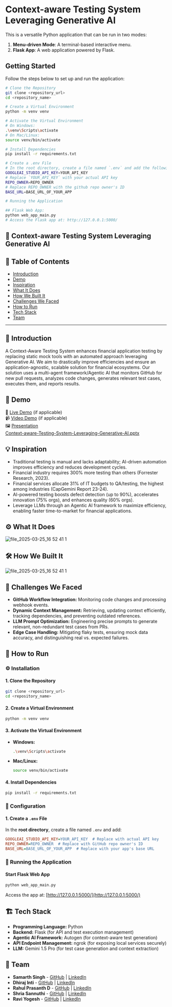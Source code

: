 # Context-aware Testing System Leveraging Generative AI

This is a versatile Python application that can be run in two modes:
1. **Menu-driven Mode**: A terminal-based interactive menu.
2. **Flask App**: A web application powered by Flask.

## Getting Started

Follow the steps below to set up and run the application:

```bash
# Clone the Repository
git clone <repository_url>
cd <repository_name>

# Create a Virtual Environment
python -m venv venv

# Activate the Virtual Environment
# On Windows:
.\venv\Scripts\activate
# On Mac/Linux:
source venv/bin/activate

# Install Dependencies
pip install -r requirements.txt

# Create a .env File
# In the root directory, create a file named `.env` and add the following:
GOOGLEAI_STUDIO_API_KEY=YOUR_API_KEY
# Replace `YOUR_API_KEY` with your actual API key
REPO_OWNER=REPO_OWNER
# Replace REPO_OWNER with the github repo owner's ID
BASE_URL=BASE_URL_OF_YOUR_APP

# Running the Application

## Flask Web App:
python web_app_main.py
# Access the Flask app at: http://127.0.0.1:5000/
```


## 🚀 Context-aware Testing System Leveraging Generative AI

## 📌 Table of Contents
- [Introduction](#introduction)
- [Demo](#demo)
- [Inspiration](#inspiration)
- [What It Does](#what-it-does)
- [How We Built It](#how-we-built-it)
- [Challenges We Faced](#challenges-we-faced)
- [How to Run](#how-to-run)
- [Tech Stack](#tech-stack)
- [Team](#team)

---

## 🎯 Introduction
A Context-Aware Testing System enhances financial application testing by replacing static mock tools with an automated approach leveraging Generative AI. We aim to drastically improve efficiencies and ensure an application-agnostic, scalable solution for financial ecosystems. Our solution uses a multi-agent framework/Agentic AI that monitors GitHub for new pull requests, analyzes code changes, generates relevant test cases, executes them, and reports results. 

## 🎥 Demo
🔗 [Live Demo](#) (if applicable)  
📹 [Video Demo](#) (if applicable) <br/>
🖼️ [Presentation](#) <br/>
[Context-aware-Testing-System-Leveraging-Generative-AI.pptx](https://github.com/user-attachments/files/19468477/Context-aware-Testing-System-Leveraging-Generative-AI.pptx)



## 💡 Inspiration
- Traditional testing is manual and lacks adaptability; AI-driven automation improves efficiency and reduces development cycles.
- Financial industry requires 300% more testing than others (Forrester Research, 2023).
- Financial services allocate 31% of IT budgets to QA/testing, the highest among industries (CapGemini Report 23-24).
- AI-powered testing boosts defect detection (up to 90%), accelerates innovation (75% orgs), and enhances quality (60% orgs).
- Leverage LLMs through an Agentic AI framework to maximize efficiency, enabling faster time-to-market for financial applications.


## ⚙️ What It Does
![file_2025-03-25_16 52 41 1](https://github.com/user-attachments/assets/178900d9-2866-4b16-bb64-e8704aee4b71)


## 🛠️ How We Built It
![file_2025-03-25_16 52 41 1](https://github.com/user-attachments/assets/abae209d-ba54-4da0-9bb6-6126ee722c6c)


## 🚧 Challenges We Faced
- **GitHub Workflow Integration:** Monitoring code changes and processing webhook events.
- **Dynamic Context Management:** Retrieving, updating context efficiently, tracking dependencies, and preventing outdated references.
- **LLM Prompt Optimization:** Engineering precise prompts to generate relevant, non-redundant test cases from PRs.
- **Edge Case Handling:** Mitigating flaky tests, ensuring mock data accuracy, and distinguishing real vs. expected failures.


## 🏃 How to Run
### ⚙️ Installation  

#### **1. Clone the Repository**  
```bash
git clone <repository_url>
cd <repository_name>
```  

#### **2. Create a Virtual Environment**  
```bash
python -m venv venv
```  

#### **3. Activate the Virtual Environment**  
- **Windows:**  
  ```bash
  .\venv\Scripts\activate
  ```  
- **Mac/Linux:**  
  ```bash
  source venv/bin/activate
  ```  

#### **4. Install Dependencies**  
```bash
pip install -r requirements.txt
```  



### 🔧 Configuration  

#### **1. Create a `.env` File**  
In the **root directory**, create a file named `.env` and add:  
```ini
GOOGLEAI_STUDIO_API_KEY=YOUR_API_KEY  # Replace with actual API key  
REPO_OWNER=REPO_OWNER  # Replace with GitHub repo owner's ID  
BASE_URL=BASE_URL_OF_YOUR_APP  # Replace with your app's base URL  
```  



### 🚀 Running the Application  

#### **Start Flask Web App**  
```bash
python web_app_main.py
```  
Access the app at: [http://127.0.0.1:5000/](http://127.0.0.1:5000/)  



## 🏗️ Tech Stack
- **Programming Language:** Python
- **Backend:** Flask (for API and test execution management)
- **Agentic AI Framework:** Autogen (for context-aware test generation)
- **API Endpoint Management:** ngrok (for exposing local services securely)
- **LLM:** Gemini 1.5 Pro (for test case generation and context extraction)


## 👥 Team
- **Samarth Singh** - [GitHub](https://github.com/samarth1301) | [LinkedIn](https://www.linkedin.com/in/samarth-singh-a22247181/)
- **Dhiraj Inti** - [GitHub](https://github.com/dhiraj-inti) | [LinkedIn](https://www.linkedin.com/in/dhiraj-inti/)
- **Rahul Prasanth D** - [GitHub](https://github.com/rahulprasanth487) | [LinkedIn](https://www.linkedin.com/in/rahul-prasanth-d-7384ba1b9/)
- **Shria Sannuthi** - [GitHub](https://github.com/shriasannuthi) | [LinkedIn](https://www.linkedin.com/in/shria-sannuthi-4993ba208/)
- **Ravi Yogesh** - [GitHub](https://github.com/ravyogesh) | [LinkedIn](https://www.linkedin.com/in/raviyogesh/)

